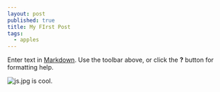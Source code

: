 ```yaml
---
layout: post
published: true
title: My FIrst Post
tags: 
  - apples
---
```



Enter text in [Markdown](http://daringfireball.net/projects/markdown/). Use the toolbar above, or click the **?** button for formatting help.

![js.jpg]({{site.baseurl}}/images/js.jpg) is cool.
